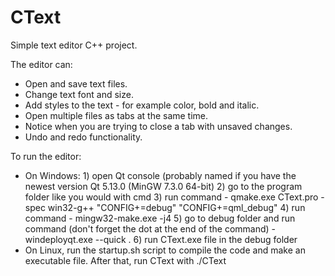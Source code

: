 # CText
Simple text editor C++ project.

The editor can:

 - Open and save text files.
 - Change text font and size.
 - Add styles to the text - for example color, bold and italic.
 - Open multiple files as tabs at the same time.
 - Notice when you are trying to close a tab with unsaved changes.
 - Undo and redo functionality.
 
To run the editor:

 - On Windows: 
              1) open Qt console (probably named if you have the newest version Qt 5.13.0 (MinGW 7.3.0 64-bit)
              2) go to the program folder like you would with cmd
              3) run command - qmake.exe CText.pro -spec win32-g++ "CONFIG+=debug" "CONFIG+=qml_debug"
              4) run command - mingw32-make.exe -j4
              5) go to debug folder and run command (don't forget the dot at the end of the command) - windeployqt.exe --quick .
              6) run CText.exe file in the debug folder
 - On Linux, run the startup.sh script to compile the code and make an executable file. After that, run CText with ./CText
